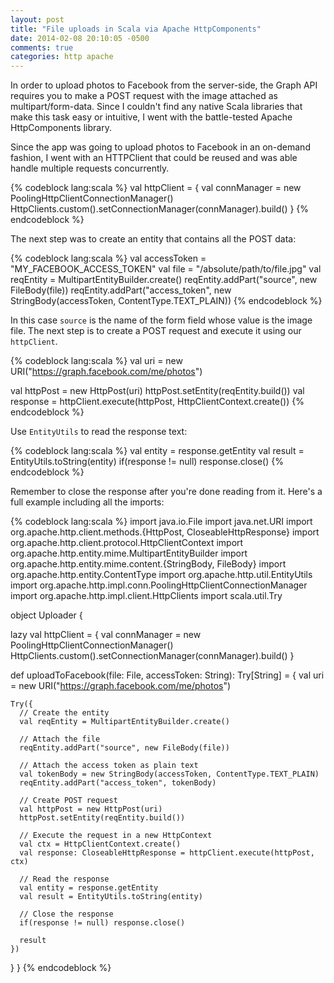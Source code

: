 ```yaml
---
layout: post
title: "File uploads in Scala via Apache HttpComponents"
date: 2014-02-08 20:10:05 -0500
comments: true
categories: http apache
---
```

  
In order to upload photos to Facebook from the server-side, the Graph API requires you to make a POST request with the image attached as multipart/form-data. Since I couldn't find any native Scala libraries that make this task easy or intuitive, I went with the battle-tested Apache HttpComponents library.
  
Since the app was going to upload photos to Facebook in an on-demand fashion, I went with an HTTPClient that could be reused and was able handle multiple requests concurrently.
  
{% codeblock lang:scala %}
val httpClient = {
  val connManager = new PoolingHttpClientConnectionManager()
  HttpClients.custom().setConnectionManager(connManager).build()
}
{% endcodeblock %} 
  
The next step was to create an entity that contains all the POST data:

{% codeblock lang:scala %}
val accessToken = "MY_FACEBOOK_ACCESS_TOKEN"
val file = "/absolute/path/to/file.jpg"
val reqEntity = MultipartEntityBuilder.create()
reqEntity.addPart("source", new FileBody(file))
reqEntity.addPart("access_token", new StringBody(accessToken, ContentType.TEXT_PLAIN))
{% endcodeblock %}
  
In this case `source` is the name of the form field whose value is the image file. The next step is to create a POST request and execute it using our `httpClient`.

{% codeblock lang:scala %}
val uri = new URI("https://graph.facebook.com/me/photos")

val httpPost = new HttpPost(uri)
httpPost.setEntity(reqEntity.build())
val response = httpClient.execute(httpPost, HttpClientContext.create())
{% endcodeblock %}
  
Use `EntityUtils` to read the response text:
  
{% codeblock lang:scala %}
val entity = response.getEntity
val result = EntityUtils.toString(entity)
if(response != null) response.close()
{% endcodeblock %}
  
Remember to close the response after you're done reading from it. Here's a full example including all the imports:
  
{% codeblock lang:scala %}
import java.io.File
import java.net.URI
import org.apache.http.client.methods.{HttpPost, CloseableHttpResponse}
import org.apache.http.client.protocol.HttpClientContext
import org.apache.http.entity.mime.MultipartEntityBuilder
import org.apache.http.entity.mime.content.{StringBody, FileBody}
import org.apache.http.entity.ContentType
import org.apache.http.util.EntityUtils
import org.apache.http.impl.conn.PoolingHttpClientConnectionManager
import org.apache.http.impl.client.HttpClients
import scala.util.Try

object Uploader {

  lazy val httpClient = {
    val connManager = new PoolingHttpClientConnectionManager()
    HttpClients.custom().setConnectionManager(connManager).build()
  }

  def uploadToFacebook(file: File, accessToken: String): Try[String] = {
    val uri = new URI("https://graph.facebook.com/me/photos")

    Try({
      // Create the entity
      val reqEntity = MultipartEntityBuilder.create()

      // Attach the file
      reqEntity.addPart("source", new FileBody(file))

      // Attach the access token as plain text
      val tokenBody = new StringBody(accessToken, ContentType.TEXT_PLAIN)
      reqEntity.addPart("access_token", tokenBody)

      // Create POST request
      val httpPost = new HttpPost(uri)
      httpPost.setEntity(reqEntity.build())

      // Execute the request in a new HttpContext
      val ctx = HttpClientContext.create()
      val response: CloseableHttpResponse = httpClient.execute(httpPost, ctx)

      // Read the response
      val entity = response.getEntity
      val result = EntityUtils.toString(entity)

      // Close the response
      if(response != null) response.close()
      
      result
    })
  }
}
{% endcodeblock %}